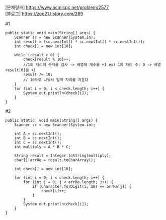 [문제링크] https://www.acmicpc.net/problem/2577 </br>
[블로그] https://zoe21.tistory.com/269

#1

	public static void main(String[] args) {
		Scanner sc = new Scanner(System.in);
		int result = (sc.nextInt() * sc.nextInt() * sc.nextInt());
		int check[] = new int[10];
  
		while (result > 0) {
			check[result % 10]++; 
			//1의 자리의 숫자를 검사 -> 배열에 개수를 +1 ex) 1의 자리 수: 0 -> 배열 result[0]을 +1
			result /= 10;
			// 10으로 나눠서 일의 자리를 지운다
		}
		for (int i = 0; i < check.length; i++) {
			System.out.println(check[i]);
		}
	}
                                     
#2

 	public static  void main(String[] args) {
		Scanner sc = new Scanner(System.in);

		int A = sc.nextInt();
		int B = sc.nextInt();
		int C = sc.nextInt();
		int multiply = A * B * C;

		String result = Integer.toString(multiply);
		char[] arrRe = result.toCharArray();

		int check[] = new int[10];

		for (int i = 0; i < check.length; i++) {
			for (int j = 0; j < arrRe.length; j++) {
				if (Character.forDigit(i, 10) == arrRe[j]) {
					check[i]++;
				}
			}
			System.out.println(check[i]);
		}
	}   
